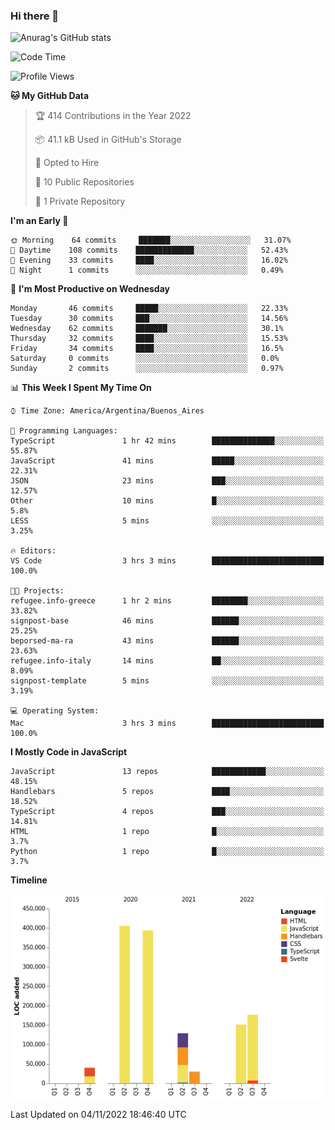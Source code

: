 ### Hi there 👋

![Anurag's GitHub stats](https://github-readme-stats.vercel.app/api?username=guiso92&count_private=true&show_icons=true&theme=dracula)

<!--START_SECTION:waka-->
![Code Time](http://img.shields.io/badge/Code%20Time-61%20hrs%2044%20mins-blue)

![Profile Views](http://img.shields.io/badge/Profile%20Views-0-blue)

**🐱 My GitHub Data** 

> 🏆 414 Contributions in the Year 2022
 > 
> 📦 41.1 kB Used in GitHub's Storage 
 > 
> 💼 Opted to Hire
 > 
> 📜 10 Public Repositories 
 > 
> 🔑 1 Private Repository 
 > 
**I'm an Early 🐤** 

```text
🌞 Morning    64 commits     ███████░░░░░░░░░░░░░░░░░░   31.07% 
🌆 Daytime    108 commits    █████████████░░░░░░░░░░░░   52.43% 
🌃 Evening    33 commits     ████░░░░░░░░░░░░░░░░░░░░░   16.02% 
🌙 Night      1 commits      ░░░░░░░░░░░░░░░░░░░░░░░░░   0.49%

```
📅 **I'm Most Productive on Wednesday** 

```text
Monday       46 commits     █████░░░░░░░░░░░░░░░░░░░░   22.33% 
Tuesday      30 commits     ███░░░░░░░░░░░░░░░░░░░░░░   14.56% 
Wednesday    62 commits     ███████░░░░░░░░░░░░░░░░░░   30.1% 
Thursday     32 commits     ████░░░░░░░░░░░░░░░░░░░░░   15.53% 
Friday       34 commits     ████░░░░░░░░░░░░░░░░░░░░░   16.5% 
Saturday     0 commits      ░░░░░░░░░░░░░░░░░░░░░░░░░   0.0% 
Sunday       2 commits      ░░░░░░░░░░░░░░░░░░░░░░░░░   0.97%

```


📊 **This Week I Spent My Time On** 

```text
⌚︎ Time Zone: America/Argentina/Buenos_Aires

💬 Programming Languages: 
TypeScript               1 hr 42 mins        ██████████████░░░░░░░░░░░   55.87% 
JavaScript               41 mins             █████░░░░░░░░░░░░░░░░░░░░   22.31% 
JSON                     23 mins             ███░░░░░░░░░░░░░░░░░░░░░░   12.57% 
Other                    10 mins             █░░░░░░░░░░░░░░░░░░░░░░░░   5.8% 
LESS                     5 mins              ░░░░░░░░░░░░░░░░░░░░░░░░░   3.25%

🔥 Editors: 
VS Code                  3 hrs 3 mins        █████████████████████████   100.0%

🐱‍💻 Projects: 
refugee.info-greece      1 hr 2 mins         ████████░░░░░░░░░░░░░░░░░   33.82% 
signpost-base            46 mins             ██████░░░░░░░░░░░░░░░░░░░   25.25% 
beporsed-ma-ra           43 mins             ██████░░░░░░░░░░░░░░░░░░░   23.63% 
refugee.info-italy       14 mins             ██░░░░░░░░░░░░░░░░░░░░░░░   8.09% 
signpost-template        5 mins              ░░░░░░░░░░░░░░░░░░░░░░░░░   3.19%

💻 Operating System: 
Mac                      3 hrs 3 mins        █████████████████████████   100.0%

```

**I Mostly Code in JavaScript** 

```text
JavaScript               13 repos            ████████████░░░░░░░░░░░░░   48.15% 
Handlebars               5 repos             ████░░░░░░░░░░░░░░░░░░░░░   18.52% 
TypeScript               4 repos             ███░░░░░░░░░░░░░░░░░░░░░░   14.81% 
HTML                     1 repo              █░░░░░░░░░░░░░░░░░░░░░░░░   3.7% 
Python                   1 repo              █░░░░░░░░░░░░░░░░░░░░░░░░   3.7%

```


**Timeline**

![Chart not found](https://raw.githubusercontent.com/Guiso92/Guiso92/main/charts/bar_graph.png) 


 Last Updated on 04/11/2022 18:46:40 UTC
<!--END_SECTION:waka-->
